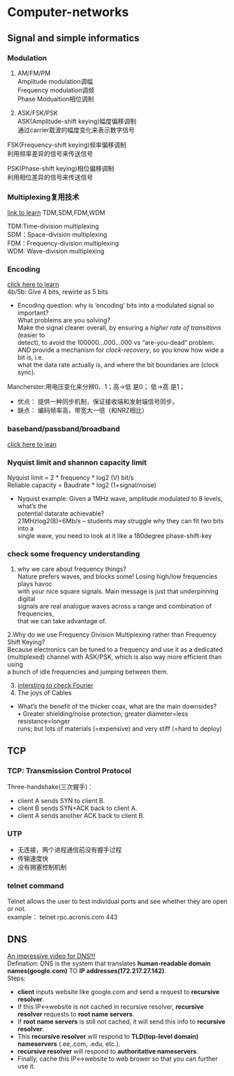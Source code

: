 # Computer-networks

## Signal and simple informatics  

### Modulation  
1. AM/FM/PM  
  Amplitude modulation调幅  
  Frequency modulation调频  
  Phase Modualtion相位调制  
  
2. ASK/FSK/PSK  
  ASK(Amplitude-shift keying)幅度偏移调制  
  通过carrier载波的幅度变化来表示数字信号
  
  FSK(Frequency-shift keying)频率偏移调制  
  利用频率差异的信号来传送信号  
  
  PSK(Phase-shift keying)相位偏移调制  
  利用相位差异的信号来传送信号  
  
### Multiplexing复用技术  
[link to learn](https://blog.csdn.net/kai_locust/article/details/108476147?utm_medium=distribute.pc_relevant.none-task-blog-baidujs_utm_term-0&spm=1001.2101.3001.4242)
TDM,SDM,FDM,WDM  

TDM:Time-division multiplexing  
SDM：Space-division multiplexing  
FDM：Frequency-division multiplexing  
WDM: Wave-division multiplexing  

### Encoding  
[click here to learn](https://www.daimajiaoliu.com/daima/479be07e2100408)  
4b/5b: Give 4 bits, rewirte as 5 bits  

- Encoding question: why is ‘encoding’ bits into a modulated signal so important?  
What problems are you solving?  
Make the signal clearer overall, by ensuring a *higher rate of transitions* (easier to  
detect), to avoid the 100000…000…000 vs “are-you-dead” problem.  
AND provide a mechanism for *clock-recovery*, so you know how wide a bit is, i.e.  
what the data rate actually is, and where the bit boundaries are (clock sync).  

Mancherster:用电压变化来分辨0、1；高->低 是0； 低->高 是1；
- 优点： 提供一种同步机制，保证接收端和发射端信号同步。  
- 缺点： 编码频率高，带宽大一倍（和NRZ相比）  

### baseband/passband/broadband
[click here to lean](https://youtu.be/Ph9N0XGmi-E)  

### Nyquist limit and shannon capacity limit  
Nyquist limit = 2 * frequency * log2 (V)  bit/s  
Reliable capacity = Baudrate * log2 (1+signal/noise)  

- Nyquist example: Given a 1MHz wave, amplitude modulated to 8 levels, what’s the  
potential datarate achievable?  
2*1MHz*log2(8)=6Mb/s – students may struggle why they can fit two bits into a  
single wave, you need to look at it like a 180degree phase-shift-key  

### check some frequency understanding
1. why we care about frequency things?  
Nature prefers waves, and blocks some! Losing high/low frequencies plays havoc  
with your nice square signals. Main message is just that underpinning digital  
signals are real analogue waves across a range and combination of frequencies,  
that we can take advantage of.   

2.Why do we use Frequency Division Multiplexing rather than Frequency Shift Keying?  
Because electronics can be tuned to a frequency and use it as a dedicated  
(multiplexed) channel with ASK/PSK, which is also way more efficient than using  
a bunch of idle frequencies and jumping between them.  

 3. [intersting to check Fourier](http://www.falstad.com/fourier/Fourier)  
 4. The joys of Cables  
- What’s the benefit of the thicker coax, what are the main downsides?  
• Greater shielding/noise protection; greater diameter=less resistance=longer  
runs; but lots of materials (=expensive) and very stiff (=hard to deploy)  
 



## TCP  
### TCP: Transmission Control Protocol  
Three-handshake(三次握手)：
- client A sends SYN to client B.  
- client B sends SYN+ACK back to client A.  
- client A sends another ACK back to client B.  

### UTP
- 无连接，两个进程通信前没有握手过程  
- 传输速度快  
- 没有拥塞控制机制  


### telnet command  
Telnet allows the user to test individual ports and see whether they are open or not.  
example： telnet rpc.acronis.com 443  


## DNS  
[An impressive video for DNS!!!](https://www.youtube.com/watch?v=vrxwXXytEuI)   
Defination: DNS is the system that translates **human-readable domain names(google.com)** TO **IP addresses(172.217.27.142)**.  
Steps:  
- **client** inputs website like google.com and send a request to **recursive resolver**.  
- If this IP<->website is not cached in recursive resolver, **recursive resolver** requests to **root name servers**.  
- If **root name servers** is still not cached, it will send this info to **recursive resolver**.  
- This **recursive resolver** will respond to **TLD(top-level domain) nameservers** (.ee,.com, .edu, etc.).  
- **recursive resolver** will respond to **authoritative nameservers**.  
- Finally, cache this IP<->website to web brower so that you can further use it.  


 
 
 
 
 

